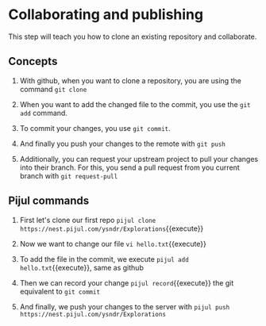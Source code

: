 # Collaborating and publishing

This step will teach you how to clone an existing repository and collaborate.

## Concepts

1. With github, when you want to clone a repository, you are using the command `git clone` 

2. When you want to add the changed file to the commit, you use the `git add` command.

3. To commit your changes, you use `git commit`.

4. And finally you push your changes to the remote with `git push`

5. Additionally, you can request your upstream project to pull your changes into their branch. For this, you send a pull request from you current branch with `git request-pull`

## Pijul commands

1. First let's clone our first repo `pijul clone https://nest.pijul.com/ysndr/Explorations`{{execute}}

2. Now we want to change our file `vi hello.txt`{{execute}}

3. To add the file in the commit, we execute `pijul add hello.txt`{{execute}}, same as github

4. Then we can record your change `pijul record`{{execute}} the git equivalent to `git commit`

5. And finally, we push your changes to the server with `pijul push https://nest.pijul.com/ysndr/Explorations`